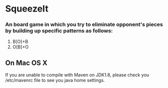 # SqueezeIt

### An board game in which you try to eliminate opponent's pieces by building up specific patterns as follows:

1. B[O]+B
2. O[B]+O


## On Mac OS X

If you are unable to compile with Maven on JDK1.8, please check you /etc/mavenrc file to see you java home settings.

